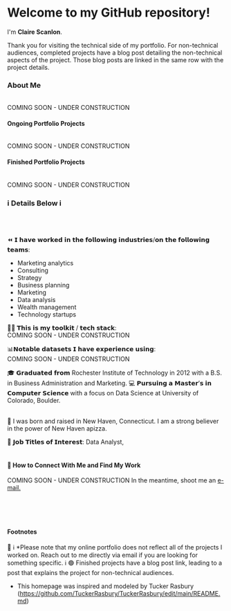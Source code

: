 # Welcome to my GitHub repository!

I'm **Claire Scanlon**. 

Thank you for visiting the technical side of my portfolio. For non-technical audiences, completed projects have a blog post detailing the non-technical aspects of the project. Those blog posts are linked in the same row with the project details. 

### About Me 
</br>
COMING SOON - UNDER CONSTRUCTION

#### Ongoing Portfolio Projects
</br>
COMING SOON - UNDER CONSTRUCTION

#### Finished Portfolio Projects
</br>
 COMING SOON - UNDER CONSTRUCTION

### ℹ️  Details Below  ℹ️
</br>
</br>


⏪ 𝗜 𝗵𝗮𝘃𝗲 𝘄𝗼𝗿𝗸𝗲𝗱 𝗶𝗻 𝘁𝗵𝗲 𝗳𝗼𝗹𝗹𝗼𝘄𝗶𝗻𝗴 𝗶𝗻𝗱𝘂𝘀𝘁𝗿𝗶𝗲𝘀/𝗼𝗻 𝘁𝗵𝗲 𝗳𝗼𝗹𝗹𝗼𝘄𝗶𝗻𝗴 𝘁𝗲𝗮𝗺𝘀:
<ul>
  <li>Marketing analytics</li>
  <li>Consulting</li>
  <li>Strategy</li>
  <li>Business planning</li>
  <li>Marketing</li>
  <li>Data analysis</li>
  <li>Wealth management</li>
  <li>Technology startups</li>
</ul>

👩‍💻 𝗧𝗵𝗶𝘀 𝗶𝘀 𝗺𝘆 𝘁𝗼𝗼𝗹𝗸𝗶𝘁 / 𝘁𝗲𝗰𝗵 𝘀𝘁𝗮𝗰𝗸: 
</br>
 COMING SOON - UNDER CONSTRUCTION


 📊𝗡𝗼𝘁𝗮𝗯𝗹𝗲 𝗱𝗮𝘁𝗮𝘀𝗲𝘁𝘀 𝗜 𝗵𝗮𝘃𝗲 𝗲𝘅𝗽𝗲𝗿𝗶𝗲𝗻𝗰𝗲 𝘂𝘀𝗶𝗻𝗴:
 </br>
  COMING SOON - UNDER CONSTRUCTION

🎓 𝗚𝗿𝗮𝗱𝘂𝗮𝘁𝗲𝗱 𝗳𝗿𝗼𝗺 Rochester Institute of Technology in 2012 with a B.S. in Business Administration and Marketing.
💻 𝗣𝘂𝗿𝘀𝘂𝗶𝗻𝗴 𝗮 𝗠𝗮𝘀𝘁𝗲𝗿’𝘀 𝗶𝗻 𝗖𝗼𝗺𝗽𝘂𝘁𝗲𝗿 𝗦𝗰𝗶𝗲𝗻𝗰𝗲 with a focus on Data Science at University of Colorado, Boulder.  
</br>

📌 I was born and raised in New Haven, Connecticut. I am a strong believer in the power of New Haven apizza.
</br>

💫 𝗝𝗼𝗯 𝗧𝗶𝘁𝗹𝗲𝘀 𝗼𝗳 𝗜𝗻𝘁𝗲𝗿𝗲𝘀𝘁: Data Analyst, 
</br>
</br>

#### 🔎 How to Connect With Me and Find My Work 
 COMING SOON - UNDER CONSTRUCTION
 In the meantime, shoot me an <a href="mailto:clairehelenscanlon@gmail.com"> e-mail. </a>

</br>
</br>
</br>

#### Footnotes
🔴 ℹ️  *Please note that my online portfolio does not reflect all of the projects I worked on. Reach out to me directly via email if you are looking for something specific.  ℹ️ 
🟢 Finished projects have a blog post link, leading to a post that explains the project for non-technical audiences. 
- This homepage was inspired and modeled by Tucker Rasbury (https://github.com/TuckerRasbury/TuckerRasbury/edit/main/README.md)


